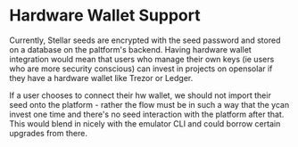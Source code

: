 # Hardware Wallet Support

Currently, Stellar seeds are encrypted with the seed password and stored on a database on the paltform's backend. Having hardware wallet integration would mean that users who manage their own keys \(ie users who are more security conscious\) can invest in projects on opensolar if they have a hardware wallet like Trezor or Ledger.

If a user chooses to connect their hw wallet, we should not import their seed onto the platform - rather the flow must be in such a way that the ycan invest one time and there's no seed interaction with the platform after that. This would blend in nicely with the emulator CLI and could borrow certain upgrades from there.

